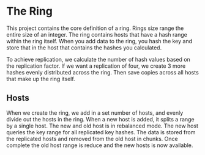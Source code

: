 # The Ring

This project contains the core definition of a ring.
Rings size range the entire size of an integer.
The ring contains hosts that have a hash range within the ring itself.
When you add data to the ring, you hash the key and store that in the host
that contains the hashes you calculated.

To achieve replication, we calculate the number of hash values based on the replication factor.
If we want a replication of four, we create 3 more hashes evenly distributed across the ring.
Then save copies across all hosts that make up the ring itself.

## Hosts

When we create the ring, we add in a set number of hosts, and evenly divide out the hosts in the ring.
When a new host is added, it splits a range by a single host. 
The new and old host is in rebalanced mode.
The new host queries the key range for all replicated key hashes.
The data is stored from the replicated hosts and removed from the old host in chunks.
Once complete the old host range is reduce and the new hosts is now available.